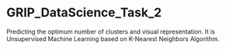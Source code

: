 # GRIP_DataScience_Task_2

Predicting the optimum number of clusters and visual representation. It is Unsupervised Machine Learning based on K-Nearest Neighbors Algorithm.
